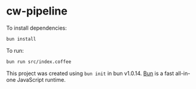 # cw-pipeline

To install dependencies:

```bash
bun install
```

To run:

```bash
bun run src/index.coffee
```

This project was created using `bun init` in bun v1.0.14. [Bun](https://bun.sh) is a fast all-in-one JavaScript runtime.
